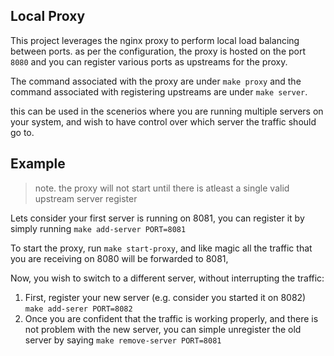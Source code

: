 ## Local Proxy

This project leverages the nginx proxy to perform local load balancing between ports. as per the configuration, the proxy is hosted on the port `8080` and you can register various ports as upstreams for the proxy.

The command associated with the proxy are under `make proxy` and the command associated with registering upstreams are under `make server`.

this can be used in the scenerios where you are running multiple servers on your system, and wish to have control over which server the traffic should go to.

## Example

> note. the proxy will not start until there is atleast a single valid upstream server register

Lets consider your first server is running on 8081, you can register it by simply running `make add-server PORT=8081`

To start the proxy, run `make start-proxy`, and like magic all the traffic that you are receiving on 8080 will be forwarded to 8081,

Now, you wish to switch to a different server, without interrupting the traffic:

1. First, register your new server (e.g. consider you started it on 8082) `make add-serer PORT=8082`
2. Once you are confident that the traffic is working properly, and there is not problem with the new server, you can simple unregister the old server by saying `make remove-server PORT=8081`
